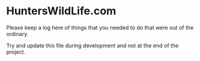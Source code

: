 # HuntersWildLife.com

Please keep a log here of things that 
you needed to do that were out of the ordinary.

Try and update this file during development and
not at the end of the project.